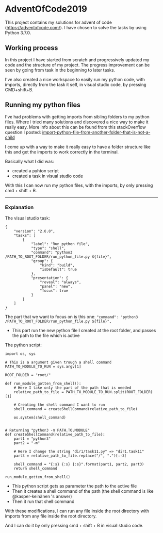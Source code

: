 # AdventOfCode2019
This project contains my solutions for advent of code (https://adventofcode.com/).
I have chosen to solve the tasks by using Python 3.7.0.

## Working process
In this project I have started from scratch and progressively updated my code and the structure of my project. The progress improvement can be seen by going from task in the beginning to later tasks.

I've also created a nice workspace to easily run my python code, with imports, directly from the task it self, in visual studio code, by pressing CMD+shift+B.

## Running my python files
I've had problems with getting imports from sibling folders to my python files. Where I tried many solutions and discovered a nice way to make it really easy. More info about this can be found from this stackOverflow question I posted: [import-python-file-from-another-folder-that-is-not-a-child](https://stackoverflow.com/questions/59147120/import-python-file-from-another-folder-that-is-not-a-child)

I come up with a way to make it really easy to have a folder structure like this and get the imports to work correctly in the terminal.

Basically what I did was:
 - created a pyhton script
 - created a task in visual studio code

With this I can now run my python files, with the imports, by only pressing cmd + shift + B.

---

### Explanation

The visual studio task:

```
{
	"version": "2.0.0",
	"tasks": [
		{
			"label": "Run python file",
			"type": "shell",
			"command": "python3 /PATH_TO_ROOT_FOLDER/run_python_file.py ${file}",
			"group": {
				"kind": "build",
				"isDefault": true
			},
			"presentation": {
				"reveal": "always",
				"panel": "new",
				"focus": true
			}
		}
	]
}
```
The part that we want to focus on is this one:
`"command": "python3 /PATH_TO_ROOT_FOLDER/run_python_file.py ${file}",`
 - This part run the new python file I created at the root folder, and passes the path to the file which is active

The python script:
```
import os, sys

# This is a argument given trough a shell command
PATH_TO_MODULE_TO_RUN = sys.argv[1]

ROOT_FOLDER = "root/"

def run_module_gotten_from_shell():
    # Here I take only the part of the path that is needed
    relative_path_to_file = PATH_TO_MODULE_TO_RUN.split(ROOT_FOLDER)[1]

    # Creating the shell command I want to run
    shell_command = createShellCommand(relative_path_to_file)

    os.system(shell_command)


# Returning "python3 -m PATH.TO.MODULE"
def createShellCommand(relative_path_to_file):
    part1 = "python3"
    part2 = "-m"

    # Here I change the string "dir1/task11.py" => "dir1.task11"
    part3 = relative_path_to_file.replace("/", ".")[:-3]

    shell_command = "{:s} {:s} {:s}".format(part1, part2, part3)
    return shell_command

run_module_gotten_from_shell()
```

 - This python script gets as parameter the path to the active file
 - Then it creates a shell command of the path (the shell command is like @kasper-keinänen 's answer)
 - Then it run that shell command

 With these modifications, I can run any file inside the root directory with imports from any file inside the root directory.

 And I can do it by only pressing cmd + shift + B in visual studio code.